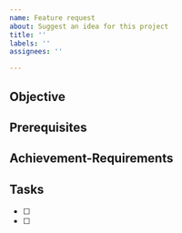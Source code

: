```yaml
---
name: Feature request
about: Suggest an idea for this project
title: ''
labels: ''
assignees: ''

---
```


## Objective

## Prerequisites

## Achievement-Requirements

## Tasks

- [ ]
- [ ]
